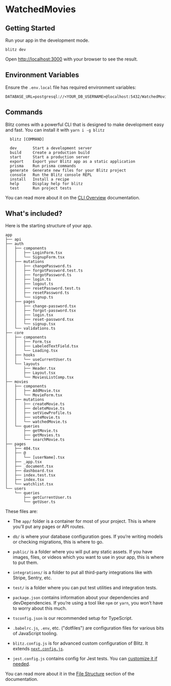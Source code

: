 # **WatchedMovies**

## Getting Started

Run your app in the development mode.

```
blitz dev
```

Open [http://localhost:3000](http://localhost:3000) with your browser to see the result.

## Environment Variables

Ensure the `.env.local` file has required environment variables:

```
DATABASE_URL=postgresql://<YOUR_DB_USERNAME>@localhost:5432/WatchedMovies
```

## Commands

Blitz comes with a powerful CLI that is designed to make development easy and fast. You can install it with `yarn i -g blitz`

```
  blitz [COMMAND]

  dev       Start a development server
  build     Create a production build
  start     Start a production server
  export    Export your Blitz app as a static application
  prisma    Run prisma commands
  generate  Generate new files for your Blitz project
  console   Run the Blitz console REPL
  install   Install a recipe
  help      Display help for blitz
  test      Run project tests
```

You can read more about it on the [CLI Overview](https://blitzjs.com/docs/cli-overview) documentation.

## What's included?

Here is the starting structure of your app.

```
app
├── api
├── auth
│   ├── components
│   │   ├── LoginForm.tsx
│   │   └── SignupForm.tsx
│   ├── mutations
│   │   ├── changePassword.ts
│   │   ├── forgotPassword.test.ts
│   │   ├── forgotPassword.ts
│   │   ├── login.ts
│   │   ├── logout.ts
│   │   ├── resetPassword.test.ts
│   │   ├── resetPassword.ts
│   │   └── signup.ts
│   ├── pages
│   │   ├── change-password.tsx
│   │   ├── forgot-password.tsx
│   │   ├── login.tsx
│   │   ├── reset-password.tsx
│   │   └── signup.tsx
│   └── validations.ts
├── core
│   ├── components
│   │   ├── Form.tsx
│   │   ├── LabeledTextField.tsx
│   │   └── Loading.tsx
│   ├── hooks
│   │   └── useCurrentUser.ts
│   └── layouts
│       ├── Header.tsx
│       ├── Layout.tsx
│       └── MoviesListComp.tsx
├── movies
│   ├── components
│   │   ├── AddMovie.tsx
│   │   └── MovieForm.tsx
│   ├── mutations
│   │   ├── createMovie.ts
│   │   ├── deleteMovie.ts
│   │   ├── setViewProfile.ts
│   │   ├── voteMovie.ts
│   │   └── watchedMovie.ts
│   └── queries
│       ├── getMovie.ts
│       ├── getMovies.ts
│       └── searchMovie.ts
├── pages
│   ├── 404.tsx
│   ├── @
│   │   └── [userName].tsx
│   ├── _app.tsx
│   ├── _document.tsx
│   ├── dashboard.tsx
│   ├── index.test.tsx
│   ├── index.tsx
│   └── watchlist.tsx
└── users
    └── queries
        ├── getCurrentUser.ts
        └── getUser.ts

```

These files are:

- The `app/` folder is a container for most of your project. This is where you’ll put any pages or API routes.

- `db/` is where your database configuration goes. If you’re writing models or checking migrations, this is where to go.

- `public/` is a folder where you will put any static assets. If you have images, files, or videos which you want to use in your app, this is where to put them.

- `integrations/` is a folder to put all third-party integrations like with Stripe, Sentry, etc.

- `test/` is a folder where you can put test utilities and integration tests.

- `package.json` contains information about your dependencies and devDependencies. If you’re using a tool like `npm` or `yarn`, you won’t have to worry about this much.

- `tsconfig.json` is our recommended setup for TypeScript.

- `.babelrc.js`, `.env`, etc. ("dotfiles") are configuration files for various bits of JavaScript tooling.

- `blitz.config.js` is for advanced custom configuration of Blitz. It extends [`next.config.js`](https://nextjs.org/docs/api-reference/next.config.js/introduction).

- `jest.config.js` contains config for Jest tests. You can [customize it if needed](https://jestjs.io/docs/en/configuration).

You can read more about it in the [File Structure](https://blitzjs.com/docs/file-structure) section of the documentation.
